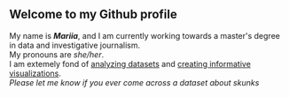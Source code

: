 ## Welcome to my Github profile  
My name is ***Mariia***, and I am currently working towards a master's degree in data and investigative journalism.  
My pronouns are *she/her*.  
I am extemely fond of <ins>analyzing datasets</ins> and <ins>creating informative visualizations</ins>.  
_Please let me know if you ever come across a dataset about skunks_

<!--
**mariianov/mariianov** is a ✨ _special_ ✨ repository because its `README.md` (this file) appears on your GitHub profile.

Here are some ideas to get you started:

- 🔭 I’m currently working on ...
- 🌱 I’m currently learning ...
- 👯 I’m looking to collaborate on ...
- 🤔 I’m looking for help with ...
- 💬 Ask me about ...
- 📫 How to reach me: ...
- 😄 Pronouns: ...
- ⚡ Fun fact: ...
-->
